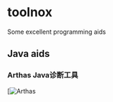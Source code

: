 # toolnox
Some excellent programming aids
## Java aids
### Arthas Java诊断工具
[![Arthas](https://github.com/alibaba/arthas)

